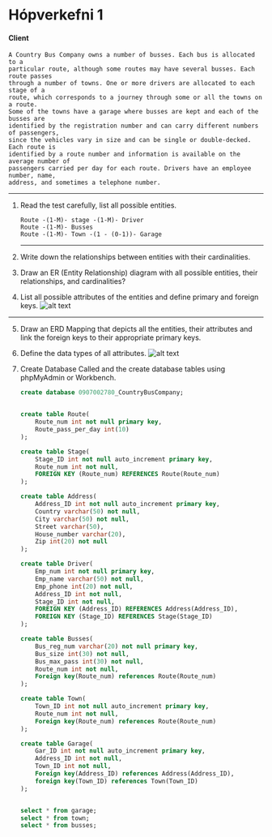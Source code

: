 # Hópverkefni 1

#### Client
    A Country Bus Company owns a number of busses. Each bus is allocated to a
    particular route, although some routes may have several busses. Each route passes
    through a number of towns. One or more drivers are allocated to each stage of a
    route, which corresponds to a journey through some or all the towns on a route.
    Some of the towns have a garage where busses are kept and each of the busses are
    identified by the registration number and can carry different numbers of passengers,
    since the vehicles vary in size and can be single or double-decked. Each route is
    identified by a route number and information is available on the average number of
    passengers carried per day for each route. Drivers have an employee number, name,
    address, and sometimes a telephone number.
   
   ___


1. Read the test carefully, list all possible entities.
    
    ```
    Route -(1-M)- stage -(1-M)- Driver
    Route -(1-M)- Busses 
    Route -(1-M)- Town -(1 - (0-1))- Garage
    ````
    
    ___
2. Write down the relationships between entities with their cardinalities.

3. Draw an ER (Entity Relationship) diagram with all possible entities, their relationships, and cardinalities?
4. List all possible attributes of the entities and define primary and foreign keys.
![alt text](https://github.com/Robertingi00/GAGN2HS05BU/blob/master/H%C3%B3pverkefni_1/img/Entity_Relationships.PNG "Entity_Relationships")
___
5. Draw an ERD Mapping that depicts all the entities, their attributes and link the foreign keys to their appropriate primary keys.
6. Define the data types of all attributes.
    ![alt text](https://github.com/Robertingi00/GAGN2HS05BU/blob/master/H%C3%B3pverkefni_1/img/ERD_Mapping.PNG "ERD_Mapping")
7. Create Database Called <Your kennitala_bus_db> and the create database tables using phpMyAdmin or Workbench.
    
    ```SQL
    create database 0907002780_CountryBusCompany;


    create table Route(
        Route_num int not null primary key,
        Route_pass_per_day int(10)
    );

    create table Stage(
        Stage_ID int not null auto_increment primary key,
        Route_num int not null,
        FOREIGN KEY (Route_num) REFERENCES Route(Route_num)
    );

    create table Address(
        Address_ID int not null auto_increment primary key,
        Country varchar(50) not null,
        City varchar(50) not null,
        Street varchar(50),
        House_number varchar(20),
        Zip int(20) not null
    );

    create table Driver(
        Emp_num int not null primary key,
        Emp_name varchar(50) not null,
        Emp_phone int(20) not null,
        Address_ID int not null,
        Stage_ID int not null,
        FOREIGN KEY (Address_ID) REFERENCES Address(Address_ID),
        FOREIGN KEY (Stage_ID) REFERENCES Stage(Stage_ID)
    );

    create table Busses(
        Bus_reg_num varchar(20) not null primary key,
        Bus_size int(30) not null,
        Bus_max_pass int(30) not null,
        Route_num int not null,
        Foreign key(Route_num) references Route(Route_num)
    );

    create table Town(
        Town_ID int not null auto_increment primary key,
        Route_num int not null,
        Foreign key(Route_num) references Route(Route_num)
    );

    create table Garage(
        Gar_ID int not null auto_increment primary key,
        Address_ID int not null,
        Town_ID int not null,
        Foreign key(Address_ID) references Address(Address_ID),
        foreign key(Town_ID) references Town(Town_ID)
    );


    select * from garage;
    select * from town;
    select * from busses;
    ```
